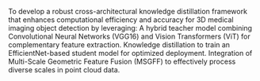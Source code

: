 To develop a robust cross-architectural knowledge distillation framework that enhances computational efficiency and accuracy for 3D medical imaging object detection by leveraging:
A hybrid teacher model combining Convolutional Neural Networks (VGG16) and Vision Transformers (ViT) for complementary feature extraction.
Knowledge distillation to train an EfficientNet-based student model for optimized deployment.
Integration of Multi-Scale Geometric Feature Fusion (MSGFF) to effectively process diverse scales in point cloud data.
